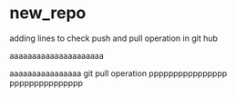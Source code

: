 # new_repo


adding lines to check push and pull operation in git hub

aaaaaaaaaaaaaaaaaaaaa

aaaaaaaaaaaaaaaa
git pull operation
pppppppppppppppp
ppppppppppppppp
